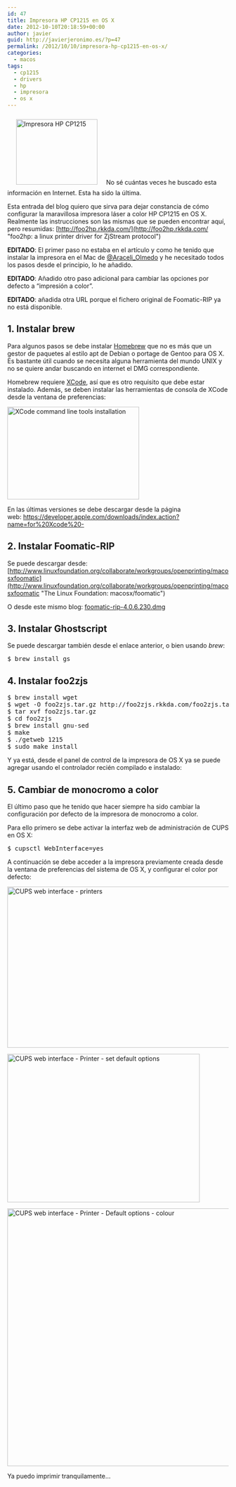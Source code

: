 ```yaml
---
id: 47
title: Impresora HP CP1215 en OS X
date: 2012-10-10T20:18:59+00:00
author: javier
guid: http://javierjeronimo.es/?p=47
permalink: /2012/10/10/impresora-hp-cp1215-en-os-x/
categories:
  - macos
tags:
  - cp1215
  - drivers
  - hp
  - impresora
  - os x
---
```

[<img class="alignleft size-full wp-image-50" style="margin: 10px 20px;" title="Impresora HP CP1215" src="http://javierjeronimo.es/wp-content/uploads/2012/09/Captura-de-pantalla-2012-09-10-a-las-19.15.22.png" alt="Impresora HP CP1215" width="185" height="149" />](http://h10025.www1.hp.com/ewfrf/wc/product?cc=es&lc=es&dlc=es&product=3422476 "Impresora HP CP1215")No sé cuántas veces he buscado esta información en Internet. Esta ha sido la última.

Esta entrada del blog quiero que sirva para dejar constancia de cómo configurar la maravillosa impresora láser a color HP CP1215 en OS X. Realmente las instrucciones son las mismas que se pueden encontrar aquí, pero resumidas: [http://foo2hp.rkkda.com/](http://foo2hp.rkkda.com/ "foo2hp: a linux printer driver for ZjStream protocol")

**EDITADO**: El primer paso no estaba en el artículo y como he tenido que instalar la impresora en el Mac de [@Araceli_Olmedo](https://twitter.com/Araceli_Olmedo "Twitter Araceli Olmedo") y he necesitado todos los pasos desde el principio, lo he añadido.

**EDITADO**: Añadido otro paso adicional para cambiar las opciones por defecto a &#8220;impresión a color&#8221;.

**EDITADO**: añadida otra URL porque el fichero original de Foomatic-RIP ya no está disponible.

## 1. Instalar brew

Para algunos pasos se debe instalar [Homebrew](http://mxcl.github.com/homebrew/ "Homebrew para OS X") que no es más que un gestor de paquetes al estilo apt de Debian o portage de Gentoo para OS X. Es bastante útil cuando se necesita alguna herramienta del mundo UNIX y no se quiere andar buscando en internet el DMG correspondiente.

Homebrew requiere [XCode](http://goo.gl/mTWVz "XCode"), así que es otro requisito que debe estar instalado. Además, se deben instalar las herramientas de consola de XCode desde la ventana de preferencias:

<img class=" wp-image-107 alignnone" title="XCode command line tools installation" src="http://javierjeronimo.es/wp-content/uploads/2012/10/XCode-commandline-tools-installation-300x211.png" alt="XCode command line tools installation" width="300" height="211" srcset="https://javierjeronimo.es/wp-content/uploads/2012/10/XCode-commandline-tools-installation-300x211.png 300w, https://javierjeronimo.es/wp-content/uploads/2012/10/XCode-commandline-tools-installation.png 750w" sizes="(max-width: 300px) 100vw, 300px" />

En las últimas versiones se debe descargar desde la página web: <https://developer.apple.com/downloads/index.action?name=for%20Xcode%20->

## 2. Instalar Foomatic-RIP

Se puede descargar desde: [http://www.linuxfoundation.org/collaborate/workgroups/openprinting/macosxfoomatic](http://www.linuxfoundation.org/collaborate/workgroups/openprinting/macosxfoomatic "The Linux Foundation: macosx/foomatic")

O desde este mismo blog: [foomatic-rip-4.0.6.230.dmg](http://javierjeronimo.es/wp-content/uploads/2012/10/foomatic-rip-4.0.6.230.dmg_.zip)

## 3. Instalar Ghostscript

Se puede descargar también desde el enlace anterior, o bien usando _brew_:

<pre>$ brew install gs</pre>

## 4. Instalar foo2zjs

<pre>$ brew install wget
$ wget -O foo2zjs.tar.gz http://foo2zjs.rkkda.com/foo2zjs.tar.gz
$ tar xvf foo2zjs.tar.gz
$ cd foo2zjs
$ brew install gnu-sed
$ make
$ ./getweb 1215
$ sudo make install</pre>

Y ya está, desde el panel de control de la impresora de OS X ya se puede agregar usando el controlador recién compilado e instalado:

## 5. Cambiar de monocromo a color

El último paso que he tenido que hacer siempre ha sido cambiar la configuración por defecto de la impresora de monocromo a color.

Para ello primero se debe activar la interfaz web de administración de CUPS en OS X:

<pre>$ cupsctl WebInterface=yes</pre>

A continuación se debe acceder a la impresora previamente creada desde la ventana de preferencias del sistema de OS X, y configurar el color por defecto:

[<img class="alignnone size-large wp-image-113" title="CUPS web interface - printers" src="http://javierjeronimo.es/wp-content/uploads/2012/10/CUPS-web-interface-printers1-1024x553.png" alt="CUPS web interface - printers" width="680" height="367" srcset="https://javierjeronimo.es/wp-content/uploads/2012/10/CUPS-web-interface-printers1-1024x553.png 1024w, https://javierjeronimo.es/wp-content/uploads/2012/10/CUPS-web-interface-printers1-300x162.png 300w, https://javierjeronimo.es/wp-content/uploads/2012/10/CUPS-web-interface-printers1.png 1280w" sizes="(max-width: 680px) 100vw, 680px" />](http://javierjeronimo.es/wp-content/uploads/2012/10/CUPS-web-interface-printers1.png)

[<img class="alignnone size-full wp-image-111" title="CUPS web interface - Printer - set default options" src="http://javierjeronimo.es/wp-content/uploads/2012/10/CUPS-web-interface-Printer-set-default-options1.png" alt="CUPS web interface - Printer - set default options" width="438" height="338" srcset="https://javierjeronimo.es/wp-content/uploads/2012/10/CUPS-web-interface-Printer-set-default-options1.png 438w, https://javierjeronimo.es/wp-content/uploads/2012/10/CUPS-web-interface-Printer-set-default-options1-300x231.png 300w" sizes="(max-width: 438px) 100vw, 438px" />](http://javierjeronimo.es/wp-content/uploads/2012/10/CUPS-web-interface-Printer-set-default-options1.png)

[<img class="alignnone size-full wp-image-112" title="CUPS web interface - Printer - Default options - colour" src="http://javierjeronimo.es/wp-content/uploads/2012/10/CUPS-web-interface-Printer-Default-options-color.png" alt="CUPS web interface - Printer - Default options - colour" width="931" height="587" srcset="https://javierjeronimo.es/wp-content/uploads/2012/10/CUPS-web-interface-Printer-Default-options-color.png 931w, https://javierjeronimo.es/wp-content/uploads/2012/10/CUPS-web-interface-Printer-Default-options-color-300x189.png 300w" sizes="(max-width: 931px) 100vw, 931px" />](http://javierjeronimo.es/wp-content/uploads/2012/10/CUPS-web-interface-Printer-Default-options-color.png)

Ya puedo imprimir tranquilamente&#8230;